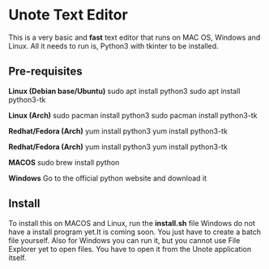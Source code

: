 # Unote Text Editor
This is a very basic and **fast** text editor that runs on MAC OS, Windows and Linux. 
All it needs to run is, Python3 with tkinter to be installed.

**Pre-requisites**
----------------

**Linux (Debian base/Ubuntu)**
sudo apt install python3
sudo apt install python3-tk

**Linux (Arch)**
sudo pacman install python3
sudo pacman install python3-tk

**Redhat/Fedora (Arch)**
yum install python3
yum install python3-tk

**Redhat/Fedora (Arch)**
yum install python3
yum install python3-tk

**MACOS**
sudo brew install python

**Windows**
Go to the official python website and download it

**Install**
------------
To install this on MACOS and Linux, run the **install.sh** file
Windows do not have a install program yet.It is coming soon. You just have to create a batch file yourself. Also for Windows you can run it, but you cannot use File Explorer yet to open files. You have to open it from the Unote application itself.




